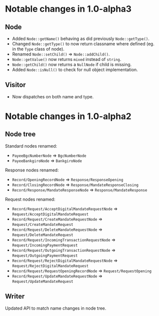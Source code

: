 # Notable changes in 1.0-alpha3

## Node

* Added `Node::getName()` behaving as did previously `Node::getType()`.
* Changed `Node::getType()` to now return classname where defined (eg. in the
  `Type` class of node).
* Renamed `Node::setChild()` => `Node::addChild()`.
* `Node::getValue()` now returns `mixed` instead of `string`.
* `Node::getChild()` now returns a `NullNode` if child is missing.
* Added `Node::isNull()` to check for null object implementation.

## Visitor

* Now dispatches on both name and type.

# Notable changes in 1.0-alpha2

## Node tree

Standard nodes renamed:

* `PayeeBgcNumberNode` => `BgcNumberNode`
* `PayeeBankgiroNode` => `BankgiroNode`

Response nodes renamed:

* `Record/OpeningRecordNode` => `Response/ResponseOpening`
* `Record/ClosingRecordNode` => `Response/MandateResponseClosing`
* `Record/Response/MandateResponseNode` => `Response/MandateResponse`

Request nodes renamed:

* `Record/Request/AcceptDigitalMandateRequestNode` => `Request/AcceptDigitalMandateRequest`
* `Record/Request/CreateMandateRequestNode` => `Request/CreateMandateRequest`
* `Record/Request/DeleteMandateRequestNode` => `Request/DeleteMandateRequest`
* `Record/Request/IncomingTransactionRequestNode` => `Request/IncomingPaymentRequest`
* `Record/Request/OutgoingTransactionRequestNode` => `Request/OutgoingPaymentRequest`
* `Record/Request/RejectDigitalMandateRequestNode` => `Request/RejectDigitalMandateRequest`
* `Record/Request/RequestOpeningRecordNode` => `Request/RequestOpening`
* `Record/Request/UpdateMandateRequestNode` => `Request/UpdateMandateRequest`

## Writer

Updated API to match name changes in node tree.
